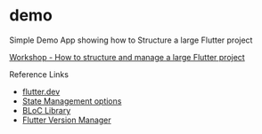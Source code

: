 # demo

Simple Demo App showing how to Structure a large Flutter project

[Workshop - How to structure and manage a large Flutter project](https://www.meetup.com/londoncodeskillbuddy/events/278592755/)

Reference Links

-   [flutter.dev](https://flutter.dev)
-   [State Management options](https://flutter.dev/docs/development/data-and-backend/state-mgmt/options)
-   [BLoC Library](https://bloclibrary.dev/#/)
-   [Flutter Version Manager](https://fvm.app)
